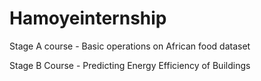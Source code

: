 # Hamoyeinternship
Stage A course - Basic operations on African food dataset 

Stage B Course - Predicting Energy Efficiency of Buildings
